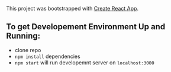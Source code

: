 This project was bootstrapped with [Create React App](https://github.com/facebook/create-react-app).

## To get Developement Environment Up and Running:

- clone repo
- `npm install` dependencies
- `npm start` will run developemnt server on `localhost:3000`
